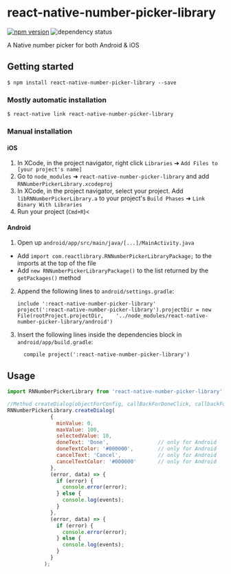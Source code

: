
# react-native-number-picker-library

[![npm version](https://img.shields.io/npm/v/react-native-number-picker-library.svg?style=flat-square)](https://www.npmjs.com/package/react-native-number-picker-library) <a><img src="https://david-dm.org/crabbynguyen/react-native-number-picker.svg?style=flat-square" alt="dependency status"></a>   

A Native number picker for both Android & iOS

## Getting started

`$ npm install react-native-number-picker-library --save`

### Mostly automatic installation

`$ react-native link react-native-number-picker-library`

### Manual installation


#### iOS

1. In XCode, in the project navigator, right click `Libraries` ➜ `Add Files to [your project's name]`
2. Go to `node_modules` ➜ `react-native-number-picker-library` and add `RNNumberPickerLibrary.xcodeproj`
3. In XCode, in the project navigator, select your project. Add `libRNNumberPickerLibrary.a` to your project's `Build Phases` ➜ `Link Binary With Libraries`
4. Run your project (`Cmd+R`)<

#### Android

1. Open up `android/app/src/main/java/[...]/MainActivity.java`
  - Add `import com.reactlibrary.RNNumberPickerLibraryPackage;` to the imports at the top of the file
  - Add `new RNNumberPickerLibraryPackage()` to the list returned by the `getPackages()` method
2. Append the following lines to `android/settings.gradle`:
  	```
  	include ':react-native-number-picker-library'
  	project(':react-native-number-picker-library').projectDir = new File(rootProject.projectDir, 	'../node_modules/react-native-number-picker-library/android')
  	```
3. Insert the following lines inside the dependencies block in `android/app/build.gradle`:
  	```
      compile project(':react-native-number-picker-library')
  	```


## Usage
```javascript
import RNNumberPickerLibrary from 'react-native-number-picker-library';

//Method createDialog(objectForConfig, callBackForDoneClick, callbackForCancelClick)
RNNumberPickerLibrary.createDialog(
              {
                minValue: 0,
                maxValue: 100,
                selectedValue: 10,
                doneText: 'Done',                // only for Android
                doneTextColor: '#000000',        // only for Android
                cancelText: 'Cancel',            // only for Android
                cancelTextColor: '#000000'       // only for Android
              },
              (error, data) => {
                if (error) {
                  console.error(error);
                } else {
                  console.log(events);
                }
              },
              (error, data) => {
                if (error) {
                  console.error(error);
                } else {
                  console.log(events);
                }
              }
            );
```
  
